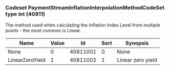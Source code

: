 ### Codeset PaymentStreamInflationInterpolationMethodCodeSet type int (40811)

The method used when calculating the Inflation Index Level from multiple points - the most common is Linear.

| Name            | Value | Id       | Sort | Synopsis          |
|-----------------|-------|----------|------|-------------------|
| None            | 0     | 40811001 | 0    | None              |
| LinearZeroYield | 1     | 40811002 | 1    | Linear zero yield |

